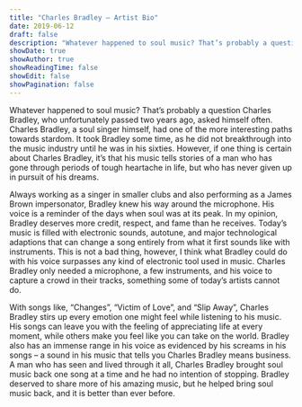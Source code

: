 ```yaml
---
title: "Charles Bradley – Artist Bio"
date: 2019-06-12
draft: false
description: "Whatever happened to soul music? That’s probably a question Charles Bradley, who unfortunately passed two years ago, asked himself often. Charles Bradley, a soul singer himself, had one of the more interesting paths towards stardom."
showDate: true
showAuthor: true
showReadingTime: false
showEdit: false
showPagination: false
---
```


Whatever happened to soul music? That’s probably a question Charles Bradley, who unfortunately passed two years ago, asked himself often. Charles Bradley, a soul singer himself, had one of the more interesting paths towards stardom. It took Bradley some time, as he did not breakthrough into the music industry until he was in his sixties. However, if one thing is certain about Charles Bradley, it’s that his music tells stories of a man who has gone through periods of tough heartache in life, but who has never given up in pursuit of his dreams.

Always working as a singer in smaller clubs and also performing as a James Brown impersonator, Bradley knew his way around the microphone. His voice is a reminder of the days when soul was at its peak. In my opinion, Bradley deserves more credit, respect, and fame than he receives. Today’s music is filled with electronic sounds, autotune, and major technological adaptions that can change a song entirely from what it first sounds like with instruments. This is not a bad thing, however, I think what Bradley could do with his voice surpasses any kind of electronic tool used in music. Charles Bradley only needed a microphone, a few instruments, and his voice to capture a crowd in their tracks, something some of today’s artists cannot do.

With songs like, “Changes”, “Victim of Love”, and “Slip Away”, Charles Bradley stirs up every emotion one might feel while listening to his music. His songs can leave you with the feeling of appreciating life at every moment, while others make you feel like you can take on the world. Bradley also has an immense range in his voice as evidenced by his screams in his songs – a sound in his music that tells you Charles Bradley means business. A man who has seen and lived through it all, Charles Bradley brought soul music back one song at a time and he had no intention of stopping. Bradley deserved to share more of his amazing music, but he helped bring soul music back, and it is better than ever before. 
